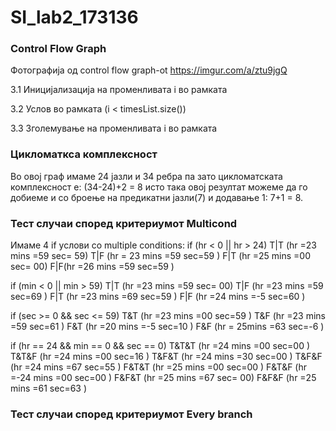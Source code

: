 # SI_lab2_173136


### Control Flow Graph
Фотографија од control flow graph-ot https://imgur.com/a/ztu9jgQ

3.1 Иницијализација на променливата i во рамката 

3.2 Услов во рамката (i < timesList.size())   

3.3 Зголемување на променливата i во рамката

### Цикломаткса комплексност
Во овој граф имаме 24 јазли и 34 ребра па зато цикломатската комплексност е: (34-24)+2 = 8 исто така овој резултат можеме да го добиеме и со броење на предикатни јазли(7) и додавање 1: 7+1 = 8.

### Тест случаи според критериумот Multicond
Имаме 4 if услови со multiple conditions:
if (hr < 0 || hr > 24)
T|T (hr =23 mins =59 sec= 59)
T|F (hr = 23 mins =59 sec=59 )
F|T (hr =25 mins =00 sec= 00)
F|F(hr =26 mins =59 sec=59 )

if (min < 0 || min > 59)
T|T (hr =23 mins =59 sec= 00)
T|F (hr =23 mins =59 sec=69 )
F|T (hr =23 mins =69 sec=59 )
F|F (hr =24 mins =-5 sec=60 )

if (sec >= 0 && sec <= 59)
T&T (hr =23 mins =00 sec=59 )
T&F (hr =23 mins =59 sec=61 )
F&T (hr =20 mins =-5 sec=10 )
F&F (hr = 25mins =63 sec=-6 )

if (hr == 24 && min == 0 && sec == 0)
T&T&T (hr =24 mins =00 sec=00 )
T&T&F (hr =24 mins =00 sec=16 )
T&F&T (hr =24 mins =30 sec=00 )
T&F&F (hr =24 mins =67 sec=55 )
F&T&T (hr =25 mins =00 sec=00 )
F&T&F (hr =-24 mins =00 sec=00 )
F&F&T (hr =25 mins =67 sec= 00)
F&F&F (hr =25 mins =61 sec=63 )


### Тест случаи според критериумот Every branch


